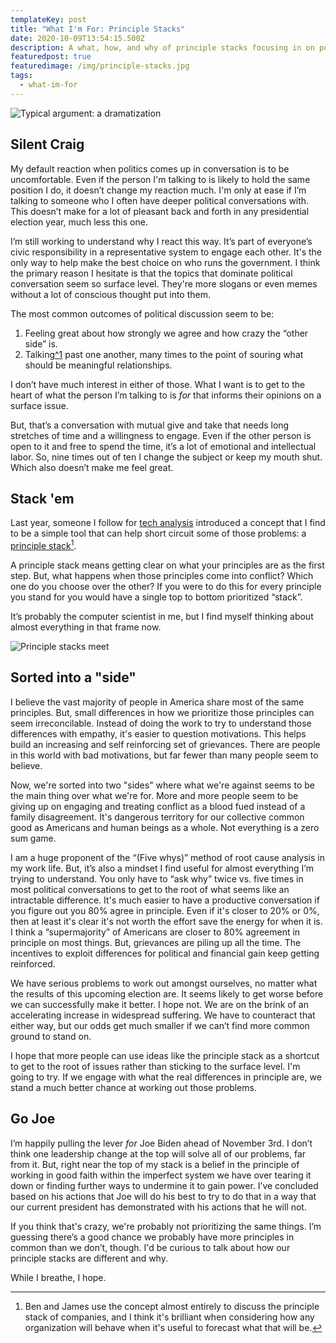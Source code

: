 ```yaml
---
templateKey: post
title: "What I'm For: Principle Stacks"
date: 2020-10-09T13:54:15.500Z
description: A what, how, and why of principle stacks focusing in on political principles
featuredpost: true
featuredimage: /img/principle-stacks.jpg
tags:
  - what-im-for
---
```

![Typical argument: a dramatization](/img/typical-argument.jpg)

## Silent Craig

My default reaction when politics comes up in conversation is to be uncomfortable. Even if the person I'm talking to is likely to hold the same position I do, it doesn’t change my reaction much. I'm only at ease if I’m talking to someone who I often have deeper political conversations with. This doesn’t make for a lot of pleasant back and forth in any presidential election year, much less this one.

I’m still working to understand why I react this way. It’s part of everyone’s civic responsibility in a representative system to engage each other. It's the only way to help make the best choice on who runs the government. I think the primary reason I hesitate is that the topics that dominate political conversation seem so surface level. They're more slogans or even memes without a lot of conscious thought put into them.

The most common outcomes of political discussion seem to be: 

1. Feeling great about how strongly we agree and how crazy the “other side” is. 
2. Talking[^1](Yelling.) past one another, many times to the point of souring what should be meaningful relationships.

I don’t have much interest in either of those. What I want is to get to the heart of what the person I’m talking to is *for* that informs their opinions on a surface issue.

But, that’s a conversation with mutual give and take that needs long stretches of time and a willingness to engage. Even if the other person is open to it and free to spend the time, it’s a lot of emotional and intellectual labor. So, nine times out of ten I change the subject or keep my mouth shut. Which also doesn’t make me feel great.

## Stack 'em

Last year, someone I follow for [tech analysis](https://stratechery.com) introduced a concept that I find to be a simple tool that can help short circuit some of those problems: a [principle stack](https://exponent.fm/episode-177-principle-stacks/)[^2].

[^2]: Ben and James use the concept almost entirely to discuss the principle stack of companies, and I think it's brilliant when considering how any organization will behave when it's useful to forecast what that will be.

A principle stack means getting clear on what your principles are as the first step. But, what happens when those principles come into conflict? Which one do you choose over the other? If you were to do this for every principle you stand for you would have a single top to bottom prioritized “stack”.

It’s probably the computer scientist in me, but I find myself thinking about almost everything in that frame now.

![Principle stacks meet](/img/principle-stacks.jpg)

## Sorted into a "side"

I believe the vast majority of people in America share most of the same principles. But, small differences in how we prioritize those principles can seem irreconcilable. Instead of doing the work to try to understand those differences with empathy, it's easier to question motivations. This helps build an increasing and self reinforcing set of grievances. There are people in this world with bad motivations, but far fewer than many people seem to believe.

Now, we're sorted into two "sides" where what we're against seems to be the main thing over what we're for. More and more people seem to be giving up on engaging and treating conflict as a blood fued instead of a family disagreement. It's dangerous territory for our collective common good as Americans and human beings as a whole. Not everything is a zero sum game.

I am a huge proponent of the “(Five whys)” method of root cause analysis in my work life. But, it’s also a mindset I find useful for almost everything I’m trying to understand. You only have to “ask why” twice vs. five times in most political conversations to get to the root of what seems like an intractable difference.  It's much easier to have a productive conversation if you figure out you 80% agree in principle. Even if it's closer to 20% or 0%, then at least it's clear it's not worth the effort save the energy for when it is. I think a “supermajority” of Americans are closer to 80% agreement in principle on most things. But, grievances are piling up all the time. The incentives to exploit differences for political and financial gain keep getting reinforced.

We have serious problems to work out amongst ourselves, no matter what the results of this upcoming election are. It seems likely to get worse before we can successfully make it better. I hope not. We are on the brink of an accelerating increase in widespread suffering. We have to counteract that either way, but our odds get much smaller if we can’t find more common ground to stand on. 

I hope that more people can use ideas like the principle stack as a shortcut to get to the root of issues rather than sticking to the surface level. I'm going to try. If we engage with what the real differences in principle are, we stand a much better chance at working out those problems.

## Go Joe

I’m happily pulling the lever *for* Joe Biden ahead of November 3rd. I don’t think one leadership change at the top will solve all of our problems, far from it. But, right near the top of my stack is a belief in the principle of working in good faith within the imperfect system we have over tearing it down or finding further ways to undermine it to gain power. I’ve concluded based on his actions that Joe will do his best to try to do that in a way that our current president has demonstrated with his actions that he will not. 

If you think that's crazy, we're probably not prioritizing the same things. I’m guessing there’s a good chance we probably have more principles in common than we don’t, though. I'd be curious to talk about how our principle stacks are different and why.

While I breathe, I hope.